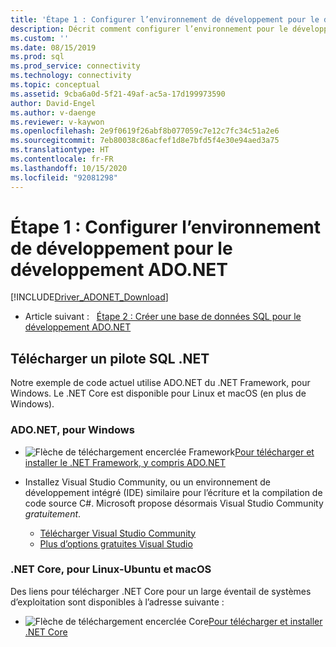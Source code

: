 ```yaml
---
title: 'Étape 1 : Configurer l’environnement de développement pour le développement ADO.NET | Microsoft Docs'
description: Décrit comment configurer l’environnement pour le développement ADO.NET.
ms.custom: ''
ms.date: 08/15/2019
ms.prod: sql
ms.prod_service: connectivity
ms.technology: connectivity
ms.topic: conceptual
ms.assetid: 9cba6a0d-5f21-49af-ac5a-17d199973590
author: David-Engel
ms.author: v-daenge
ms.reviewer: v-kaywon
ms.openlocfilehash: 2e9f0619f26abf8b077059c7e12c7fc34c51a2e6
ms.sourcegitcommit: 7eb80038c86acfef1d8e7bfd5f4e30e94aed3a75
ms.translationtype: HT
ms.contentlocale: fr-FR
ms.lasthandoff: 10/15/2020
ms.locfileid: "92081298"
---
```

# <a name="step-1-configure-development-environment-for-adonet-development"></a>Étape 1 : Configurer l’environnement de développement pour le développement ADO.NET

[!INCLUDE[Driver_ADONET_Download](../../includes/driver_adonet_download.md)]

- Article suivant :&nbsp;&nbsp;&nbsp;[Étape 2 : Créer une base de données SQL pour le développement ADO.NET](step-2-create-sql-database-ado-net-development.md)  

## <a name="download-a-net-sql-driver"></a>Télécharger un pilote SQL .NET

Notre exemple de code actuel utilise ADO.NET du .NET Framework, pour Windows. Le .NET Core est disponible pour Linux et macOS (en plus de Windows).

### <a name="adonet-for-windows"></a>ADO.NET, pour Windows

- ![Flèche de téléchargement encerclée Framework](../../ssms/media/download-icon.png)[Pour télécharger et installer le .NET Framework, y compris ADO.NET](../sql-connection-libraries.md#anchor-20-drivers-relational-access)

- Installez Visual Studio Community, ou un environnement de développement intégré (IDE) similaire pour l’écriture et la compilation de code source C#. Microsoft propose désormais Visual Studio Community *gratuitement*.  
    - [Télécharger Visual Studio Community](https://www.visualstudio.com/products/visual-studio-community-vs)  
    - [Plus d’options gratuites Visual Studio](https://www.visualstudio.com/products/free-developer-offers-vs.aspx)  


### <a name="net-core-for-linux-ubuntu-and-macos"></a>.NET Core, pour Linux-Ubuntu et macOS

Des liens pour télécharger .NET Core pour un large éventail de systèmes d’exploitation sont disponibles à l’adresse suivante :

- ![Flèche de téléchargement encerclée Core](../../ssms/media/download-icon.png)[Pour télécharger et installer .NET Core](../sql-connection-libraries.md#anchor-20-drivers-relational-access)
